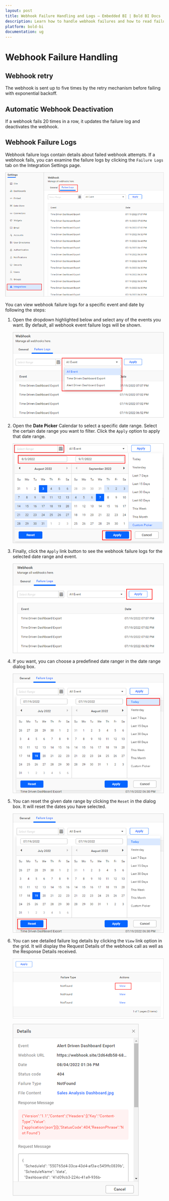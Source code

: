 ```yaml
---
layout: post
title: Webhook Failure Handling and Logs – Embedded BI | Bold BI Docs
description: Learn how to handle webhook failures and how to read failure logs, which can be used to determine the cause of a webhook failure in Bold BI application.
platform: bold-bi
documentation: ug
---
```

# Webhook Failure Handling

## Webhook retry

The webhook is sent up to five times by the retry mechanism before failing with exponential backoff.

## Automatic Webhook Deactivation

If a webhook fails 20 times in a row, it updates the failure log and deactivates the webhook.

## Webhook Failure Logs

Webhook failure logs contain details about failed webhook attempts. If a webhook fails, you can examine the failure logs by clicking the `Failure Logs` tab on the Integration Settings page.

	
![Webhook Failure Logs](/static/assets/embedded/site-administration/images/webhook-failure-logs.png#width=60%)

You can view webhook failure logs for a specific event and date by following the steps:

1. Open the dropdown highlighted below and select any of the events you want. By default, all webhook event failure logs will be shown.

    ![Webhook Event Dropdown](/static/assets/embedded/site-administration/images/webhook-event-dropdown.png#width=50%)

2. Open the **Date Picker** Calendar to select a specific date range. Select the certain date range you want to filter. Click the `Apply` option to apply that date range.

    ![Webhook Failur Logs Date Range](/static/assets/embedded/site-administration/images/webhook-failure-log-date-range-dialog.png#width=50%)

3. Finally, click the `Apply` link button to see the webhook failure logs for the selected date range and event.

    ![Webhook Failure Logs Apply](/static/assets/embedded/site-administration/images/webhook-failure-logs-apply.png#width=50%)

4. If you want, you can choose a predefined date ranger in the date range dialog box.

    ![Webhook Failure Logs PreSet Range](/static/assets/embedded/site-administration/images/webhook-failure-logs-preset-range.png#width=50%)

5. You can reset the given date range by clicking the `Reset` in the dialog box. It will reset the dates you have selected.

    ![Webhook Failure Logs Reset](/static/assets/embedded/site-administration/images/webhook-failure-logs-reset.png#width=50%)
	
6. You can see detailed failure log details by clicking the `View` link option in the grid. It will display the Request Details of the webhook call as well as the Response Details received.

    ![Webhook Failure Logs View](/static/assets/embedded/site-administration/images/webhook-failure-logs-view.png#width=50%)

    ![Webhook Failure Logs Details](/static/assets/embedded/site-administration/images/webhook-failure-logs-details.png)